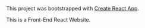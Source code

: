This project was bootstrapped with [Create React App](https://github.com/facebook/create-react-app).

This is a Front-End React Website.
